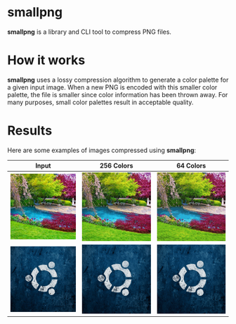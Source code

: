 # smallpng

**smallpng** is a library and CLI tool to compress PNG files.

# How it works

**smallpng** uses a lossy compression algorithm to generate a color palette for a given input image. When a new PNG is encoded with this smaller color palette, the file is smaller since color information has been thrown away. For many purposes, small color palettes result in acceptable quality.

# Results

Here are some examples of images compressed using **smallpng**:

| Input | 256 Colors | 64 Colors |
|-------|------------|-----------|
| ![](examples/image1_input.png) | ![](examples/image1_output_256.png) | ![](examples/image1_output_64.png) |
| ![](examples/image2_input.png) | ![](examples/image2_output_256.png) | ![](examples/image2_output_64.png) |
